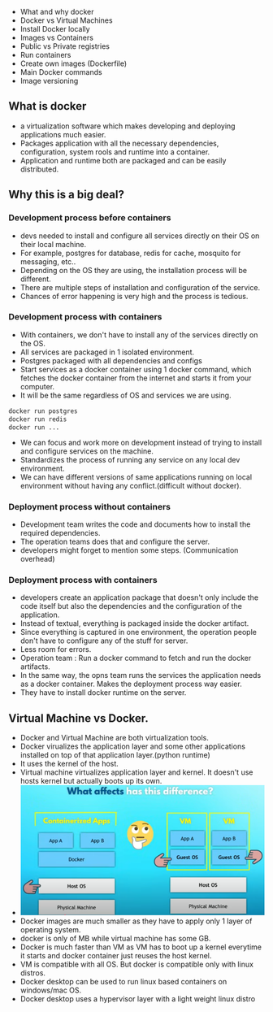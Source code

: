 - What and why docker
- Docker vs Virtual Machines
- Install Docker locally
- Images vs Containers
- Public vs Private registries
- Run containers
- Create own images (Dockerfile)
- Main Docker commands
- Image versioning

## What is docker
- a virtualization software which makes developing and deploying applications much easier.
- Packages application with all the necessary dependencies, configuration, system rools and runtime into a container.
- Application and runtime both are packaged and can be easily distributed.

## Why this is a big deal?

### Development process before containers
- devs needed to install and configure all services directly on their OS on their local machine.
- For example, postgres for database, redis for cache, mosquito for messaging, etc..
- Depending on the OS they are using, the installation process will be different.
- There are multiple steps of installation and configuration of the service.
- Chances of error happening is very high and the process is tedious.

### Development process with containers
- With containers, we don't have to install any of the services directly on the OS.
- All services are packaged in 1 isolated environment.
- Postgres packaged with all dependencies and configs
- Start services as a docker container using 1 docker command, which fetches the docker container from the internet and starts it from your computer.
- It will be the same regardless of OS and services we are using.
```
docker run postgres
docker run redis
docker run ...
```
- We can focus and work more on development instead of trying to install and configure services on the machine.
- Standardizes the process of running any service on any local dev environment.
- We can have different versions of same applications running on local environment without having any conflict.(difficult without docker).

### Deployment process without containers
- Development team writes the code and documents how to install the required dependencies.
- The operation teams does that and configure the server.
- developers might forget to mention some steps. (Communication overhead)

### Deployment process with containers
- developers create an application package that doesn't only include the code itself but also the dependencies and the configuration of the application.
- Instead of textual, everything is packaged inside the docker artifact.
- Since everything is captured in one environment, the operation people don't have to configure any of the stuff for server.
- Less room for errors.
- Operation team : Run a docker command to fetch and run the docker artifacts. 
- In the same way, the opns team runs the services the application needs as a docker container. Makes the deployment process way easier.
- They have to install docker runtime on the server.

## Virtual Machine vs Docker.
- Docker and Virtual Machine are both virtualization tools.
- Docker virualizes the application layer and some other applications installed on top of that application layer.(python runtime)
- It uses the kernel of the host.
- Virtual machine virtualizes application layer and kernel. It doesn't use hosts kernel but actually boots up its own.
- ![image](./images/image.png)
- Docker images are much smaller as they have to apply only 1 layer of operating system.
- docker is only of MB while virtual machine has some GB.
- Docker is much faster than VM as VM has to boot up a kernel everytime it starts and docker container just reuses the host kernel.
- VM is compatible with all OS. But docker is compatible only with linux distros.
- Docker desktop can be used to run linux based containers on windows/mac OS.
- Docker desktop uses a hypervisor layer with a light weight linux distro